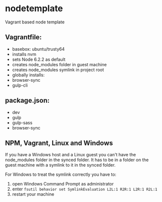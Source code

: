 # nodetemplate

Vagrant based node template

## Vagrantfile:

* basebox: ubuntu/trusty64
* installs nvm
* sets Node 6.2.2 as default
* creates node_modules folder in guest machine
* creates node_modules symlink in project root
* globally installs:
 * browser-sync
 * gulp-cli

## package.json:

* dev
 * gulp
 * gulp-sass
 * browser-sync

## NPM, Vagrant, Linux and Windows

If you have a Windows host and a Linux guest you can't have the node_modules folder in the synced folder. It has to be in a folder on the guest machine with a symlink to it in the synced folder.

For Windows to treat the symlink correctly you have to:

1. open Windows Command Prompt as administrator
1. enter `fsutil behavior set SymlinkEvaluation L2L:1 R2R:1 L2R:1 R2L:1`
1. restart your machine